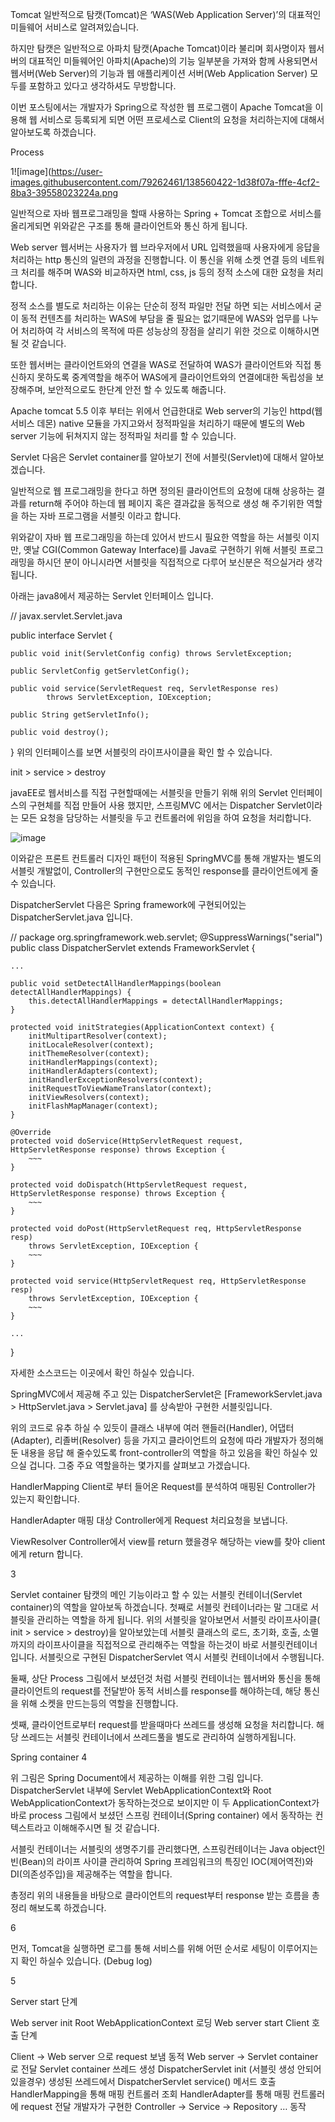 Tomcat
일반적으로 탐캣(Tomcat)은 ‘WAS(Web Application Server)’의 대표적인 미들웨어 서비스로 알려져있습니다.

하지만 탐캣은 일반적으로 아파치 탐캣(Apache Tomcat)이라 불리며 회사명이자 웹서버의 대표적인 미들웨어인 아파치(Apache)의 기능 일부분을 가져와 함께 사용되면서 웹서버(Web Server)의 기능과 웹 애플리케이션 서버(Web Application Server) 모두를 포함하고 있다고 생각하셔도 무방합니다.

이번 포스팅에서는 개발자가 Spring으로 작성한 웹 프로그램이 Apache Tomcat을 이용해 웹 서비스로 등록되게 되면 어떤 프로세스로 Client의 요청을 처리하는지에 대해서 알아보도록 하겠습니다.

Process

1![image](https://user-images.githubusercontent.com/79262461/138560422-1d38f07a-fffe-4cf2-8ba3-39558023224a.png


일반적으로 자바 웹프로그래밍을 할때 사용하는 Spring + Tomcat 조합으로 서비스를 올리게되면 위와같은 구조를 통해 클라이언트와 통신 하게 됩니다.

Web server
웹서버는 사용자가 웹 브라우저에서 URL 입력했을때 사용자에게 응답을 처리하는 http 통신의 일련의 과정을 진행합니다. 이 통신을 위해 소켓 연결 등의 네트워크 처리를 해주며 WAS와 비교하자면 html, css, js 등의 정적 소스에 대한 요청을 처리합니다.

정적 소스를 별도로 처리하는 이유는 단순히 정적 파일만 전달 하면 되는 서비스에서 굳이 동적 컨텐츠를 처리하는 WAS에 부담을 줄 필요는 없기때문에 WAS와 업무를 나누어 처리하여 각 서비스의 목적에 따른 성능상의 장점을 살리기 위한 것으로 이해하시면 될 것 같습니다.


 
또한 웹서버는 클라이언트와의 연결을 WAS로 전달하여 WAS가 클라이언트와 직접 통신하지 못하도록 중계역할을 해주어 WAS에게 클라이언트와의 연결에대한 독립성을 보장해주며, 보안적으로도 한단계 안전 할 수 있도록 해줍니다.

Apache tomcat 5.5 이후 부터는 위에서 언급한대로 Web server의 기능인 httpd(웹서비스 데몬) native 모듈을 가지고와서 정적파일을 처리하기 때문에 별도의 Web server 기능에 뒤쳐지지 않는 정적파일 처리를 할 수 있습니다.

Servlet
다음은 Servlet container를 알아보기 전에 서블릿(Servlet)에 대해서 알아보겠습니다.

일반적으로 웹 프로그래밍을 한다고 하면 정의된 클라이언트의 요청에 대해 상응하는 결과를 return해 주어야 하는데 웹 페이지 혹은 결과값을 동적으로 생성 해 주기위한 역할을 하는 자바 프로그램을 서블릿 이라고 합니다.

위와같이 자바 웹 프로그래밍을 하는데 있어서 반드시 필요한 역할을 하는 서블릿 이지만, 옛날 CGI(Common Gateway Interface)를 Java로 구현하기 위해 서블릿 프로그래밍을 하시던 분이 아니시라면 서블릿을 직접적으로 다루어 보신분은 적으실거라 생각됩니다.

아래는 java8에서 제공하는 Servlet 인터페이스 입니다.

// javax.servlet.Servlet.java

public interface Servlet {

    public void init(ServletConfig config) throws ServletException;

    public ServletConfig getServletConfig();

    public void service(ServletRequest req, ServletResponse res)
            throws ServletException, IOException;

    public String getServletInfo();

    public void destroy();
}
위의 인터페이스를 보면 서블릿의 라이프사이클을 확인 할 수 있습니다.

init > service > destroy

javaEE로 웹서비스를 직접 구현할때에는 서블릿을 만들기 위해 위의 Servlet 인터페이스의 구현체를 직접 만들어 사용 했지만, 스프링MVC 에서는 Dispatcher Servlet이라는 모든 요청을 담당하는 서블릿을 두고 컨트롤러에 위임을 하여 요청을 처리합니다.


![image](https://user-images.githubusercontent.com/79262461/138560439-7ea7c810-e619-42f6-ad04-251131f8deba.png)


이와같은 프론트 컨트롤러 디자인 패턴이 적용된 SpringMVC를 통해 개발자는 별도의 서블릿 개발없이, Controller의 구현만으로도 동적인 response를 클라이언트에게 줄 수 있습니다.

DispatcherServlet
다음은 Spring framework에 구현되어있는 DispatcherServlet.java 입니다.

// package org.springframework.web.servlet;
@SuppressWarnings("serial")
public class DispatcherServlet extends FrameworkServlet {
	
    ...

	public void setDetectAllHandlerMappings(boolean detectAllHandlerMappings) {
		this.detectAllHandlerMappings = detectAllHandlerMappings;
	}

	protected void initStrategies(ApplicationContext context) {
		initMultipartResolver(context);
		initLocaleResolver(context);
		initThemeResolver(context);
		initHandlerMappings(context);
		initHandlerAdapters(context);
		initHandlerExceptionResolvers(context);
		initRequestToViewNameTranslator(context);
		initViewResolvers(context);
		initFlashMapManager(context);
	}

	@Override
	protected void doService(HttpServletRequest request, HttpServletResponse response) throws Exception {
        ~~~
	}

	protected void doDispatch(HttpServletRequest request, HttpServletResponse response) throws Exception {
        ~~~
	}

    protected void doPost(HttpServletRequest req, HttpServletResponse resp)
        throws ServletException, IOException {
        ~~~
    }

    protected void service(HttpServletRequest req, HttpServletResponse resp)
        throws ServletException, IOException {
        ~~~
    }

    ...
}


자세한 소스코드는 이곳에서 확인 하실수 있습니다.

SpringMVC에서 제공해 주고 있는 DispatcherServlet은 [FrameworkServlet.java > HttpServlet.java > Servlet.java] 를 상속받아 구현한 서블릿입니다.

위의 코드로 유추 하실 수 있듯이 클래스 내부에 여러 핸들러(Handler), 어댑터(Adapter), 리졸버(Resolver) 등을 가지고 클라이언트의 요청에 따라 개발자가 정의해 둔 내용을 응답 해 줄수있도록 front-controller의 역할을 하고 있음을 확인 하실수 있으실 겁니다. 그중 주요 역할을하는 몇가지를 살펴보고 가겠습니다.

HandlerMapping
Client로 부터 들어온 Request를 분석하여 매핑된 Controller가 있는지 확인합니다.

HandlerAdapter
매핑 대상 Controller에게 Request 처리요청을 보냅니다.

ViewResolver
Controller에서 view를 return 했을경우 해당하는 view를 찾아 client에게 return 합니다.

3

Servlet container
탐캣의 메인 기능이라고 할 수 있는 서블릿 컨테이너(Servlet container)의 역할을 알아보독 하겠습니다. 첫째로 서블릿 컨테이너라는 말 그대로 서블릿을 관리하는 역할을 하게 됩니다. 위의 서블릿을 알아보면서 서블릿 라이프사이클( init > service > destroy)을 알아보았는데 서블릿 클래스의 로드, 초기화, 호출, 소멸까지의 라이프사이클을 직접적으로 관리해주는 역할을 하는것이 바로 서블릿컨테이너입니다. 서블릿으로 구현된 DispatcherServlet 역시 서블릿 컨테이너에서 수행됩니다.

둘째, 상단 Process 그림에서 보셨던것 처럼 서블릿 컨테이너는 웹서버와 통신을 통해 클라이언트의 request를 전달받아 동적 서비스를 response를 해야하는데, 해당 통신을 위해 소켓을 만드는등의 역할을 진행합니다.


 
셋째, 클라이언트로부터 request를 받을때마다 쓰레드를 생성해 요청을 처리합니다. 해당 쓰레드는 서블릿 컨테이너에서 쓰레드풀을 별도로 관리하여 실행하게됩니다.

Spring container
4

위 그림은 Spring Document에서 제공하는 이해를 위한 그림 입니다. DispatcherServlet 내부에 Servlet WebApplicationContext와 Root WebApplicationContext가 동작하는것으로 보이지만 이 두 ApplicationContext가 바로 process 그림에서 보셨던 스프링 컨테이너(Spring container) 에서 동작하는 컨텍스트라고 이해해주시면 될 것 같습니다.

서블릿 컨테이너는 서블릿의 생명주기를 관리했다면, 스프링컨테이너는 Java object인 빈(Bean)의 라이프 사이클 관리하여 Spring 프레임워크의 특징인 IOC(제어역전)와 DI(의존성주입)을 제공해주는 역할을 합니다.

총정리
위의 내용들을 바탕으로 클라이언트의 request부터 response 받는 흐름을 총정리 해보도록 하겠습니다.

6

먼저, Tomcat을 실행하면 로그를 통해 서비스를 위해 어떤 순서로 세팅이 이루어지는지 확인 하실수 있습니다. (Debug log)

5

Server start 단계

Web server init
Root WebApplicationContext 로딩
Web server start
Client 호출 단계

Client -> Web server 으로 request 보냄
동적 Web server -> Servlet container로 전달
Servlet container 쓰레드 생성
DispatcherServlet init (서블릿 생성 안되어 있을경우)
생성된 쓰레드에서 DispatcherServlet service() 메서드 호출
HandlerMapping을 통해 매핑 컨트롤러 조회
HandlerAdapter를 통해 매핑 컨트롤러에 request 전달
개발자가 구현한 Controller -> Service -> Repository … 동작
